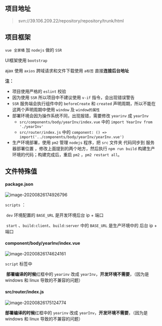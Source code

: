 ## 项目地址

> ​	svn://39.106.209.22/repository/repository/trunk/html

## 项目框架

`vue 全家桶` 加 `nodejs` 做的 `SSR`

UI框架使用 `bootstrap`

ajax 使用 `axios` 跨域请求和文件下载使用 `a标签` 直接**连接后台地址**

**注：**

- 项目使用严格的 `eslint` 校验
- 因为使用 `SSR` 所以项目中不建议使用 `v-if` 指令，会出现错误警告
- `SSR` 服务端会执行组件中的 `beforeCreate` 和 `created` 声明周期，所以不能在这两个声明周期中使用 `window` 及 `window的属性`
- 部署环境会因为操作系统不同，出现报错，需要修改 `yearinv` 成 `yearInv`
    - `src/components/body/yearInv/index.vue` 中的 `import YearInv from './yearInv' `
    - `src/router/index.js` 中的  `component: () =>  import('../components/body/yearInv/yearInv.vue')`
- 生产环境部署，使用 `pm2` 管理 `nodejs` 程序，把 `src` 文件夹 代码同步到 服务器部署位置 ，修改上面提到的两个地方，然后执行 `npm run build` 构建生产环境的代码；构建完成后，重启 `pm2` ，`pm2 restart all`。

## 文件特殊值

#### package.json

![image-20200826174926796](C:\Users\admin\AppData\Roaming\Typora\typora-user-images\image-20200826174926796.png)

 `scripts` ：

​				 `dev` 环境配置的 `BASE_URL` 是开发环境后台 ip + 端口

​				`start` 、`build:client`、`build:server` 中的 `BASE_URL` 是生产环境中的 后台 ip + 端口

#### component/body/yearInv/index.vue

![image-20200826174624161](https://raw.githubusercontent.com/wukang0718/mdImage/master/images/202008/26/174625-992473.png?token=AKCNZH42ACI7Z5ULLW2QOES7IYX3G)

`script` 标签中

​					**部署编译的时候**红框中的 `yearinv` 改成 `yearInv`，**开发环境不需要**，（因为是windows 和 linux 导致的不兼容的问题）

#### src/router/index.js

![image-20200826175124774](https://raw.githubusercontent.com/wukang0718/mdImage/master/images/202008/26/175127-821751.png?token=AKCNZH26DK7ISSIC4UG5QXK7IYYN6)

**部署编译的时候**红框中的 `yearinv` 改成 `yearInv`，**开发环境不需要**，（因为是windows 和 linux 导致的不兼容的问题）

